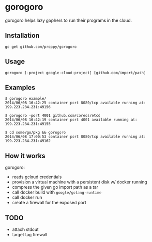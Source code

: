gorogoro
========

gorogoro helps lazy gophers to run their programs in the cloud.

## Installation

```
go get github.com/proppy/gorogoro
```

## Usage

```
gorogoro [-project google-cloud-project] [github.com/import/path]
```

## Examples

```
$ gorogoro example/
2014/06/08 16:42:25 container port 8080/tcp available running at: 199.223.234.231:49156
```

```
$ gorogoro -port 4001 github.com/coreos/etcd
2014/06/08 16:42:19 container port 4001 available running at: 199.223.234.231:49155
```

```
$ cd some/go/pkg && gorogoro
2014/06/08 17:00:53 container port 8080/tcp available running at: 199.223.234.231:49162
```

## How it works

gorogoro:
- reads gcloud credentials
- provision a virtual machine with a persistent disk w/ docker running
- compress the given go import path as a tar
- call docker build with `google/golang-runtime`
- call docker run
- create a firewall for the exposed port

## TODO

- attach stdout
- target tag firewall
